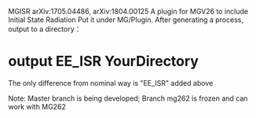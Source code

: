 MGISR arXiv:1705.04486, arXiv:1804.00125
A plugin for MGV26 to include Initial State Radiation
Put it under MG/Plugin. After generating a process, output to a directory：
# output EE_ISR YourDirectory

The only difference from nominal way is "EE_ISR" added above

Note:  Master branch is being developed;
       Branch mg262 is frozen and can work with MG262
